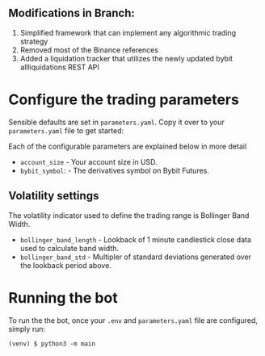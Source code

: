 ## Modifications in Branch:
1. Simplified framework that can implement any algorithmic trading strategy
2. Removed most of the Binance references
3. Added a liquidation tracker that utilizes the newly updated bybit allliquidations REST API

# Configure the trading parameters
Sensible defaults are set in `parameters.yaml`. Copy it over to your `parameters.yaml` file to get started:

Each of the configurable parameters are explained below in more detail

- `account_size` - Your account size in USD.
- `bybit_symbol`: - The derivatives symbol on Bybit Futures.

## Volatility settings
The volatility indicator used to define the trading range is Bollinger Band Width.
- `bollinger_band_length` - Lookback of 1 minute candlestick close data used to calculate band width. 
- `bollinger_band_std` - Multipler of standard deviations generated over the lookback period above.

# Running the bot

To run the the bot, once your `.env` and `parameters.yaml` file are configured, simply run:
```console
(venv) $ python3 -m main
```
  
